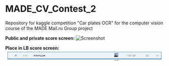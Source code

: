 # MADE_CV_Contest_2
Repository for kaggle competition "Car plates OCR" for the computer vision course of the MADE Mail.ru Group project

**Public and private score screen:**
![Screenshot](Private_public_score.png.png)


**Place in LB score screen:**
![Screenshot](LB_place.png)
